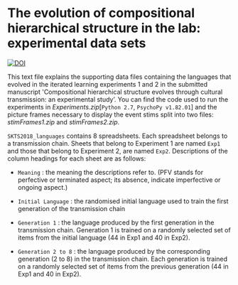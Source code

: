 # The evolution of compositional hierarchical structure in the lab: experimental data sets 
[![DOI](https://zenodo.org/badge/147381554.svg)](https://zenodo.org/badge/latestdoi/147381554)


This text file explains the supporting data files containing the languages that evolved in the iterated learning experiments 1 and 2 in the submitted manuscript 'Compositional hierarchical structure evolves through cultural transmission: an experimental study’. You can find the code used to run the experiments in _Experiments.zip_[`Python 2.7`, `PsychoPy v1.82.01`] and the picture frames necessary to display the event stims split into two files: _stimFrames1.zip_ and _stimFrames2.zip_.

`SKTS2018_languages` contains 8 spreadsheets. Each spreadsheet belongs to a transmission chain.  Sheets that belong to Experiment 1 are named `Exp1` and  those that belong to Experiment 2, are named `Exp2`. Descriptions of the column headings for each sheet are as follows: 

- `Meaning` : the meaning the descriptions refer to. (PFV stands for perfective or terminated aspect; its absence, indicate imperfective or ongoing aspect.) 

- `Initial Language` : the randomised initial language used to train the first generation of the transmission chain 

- `Generation 1` : the language produced by the first generation in the transmission chain. Generation 1 is trained on a randomly selected set of items from the initial language (44 in Exp1 and 40 in Exp2).
 
- `Generation 2 to 8` : the language produced by the corresponding generation (2 to 8) in the transmission chain. Each generation is trained on a randomly selected set of items from the previous generation (44 in Exp1 and 40 in Exp2).
